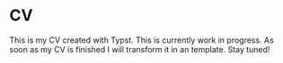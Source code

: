 # CV 

This is my CV created with Typst. This is currently work in progress. As soon as my CV is finished I will transform it in an template. Stay tuned!